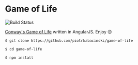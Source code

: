 # Game of Life

![Build Status](https://api.travis-ci.org/piotrkabacinski/game-of-life.svg)

[Conway's Game of Life](https://en.wikipedia.org/wiki/Conway%27s_Game_of_Life) written in AngularJS. Enjoy :blush:

`$ git clone https://github.com/piotrkabacinski/game-of-life`

`$ cd game-of-life`

`$ npm install`
